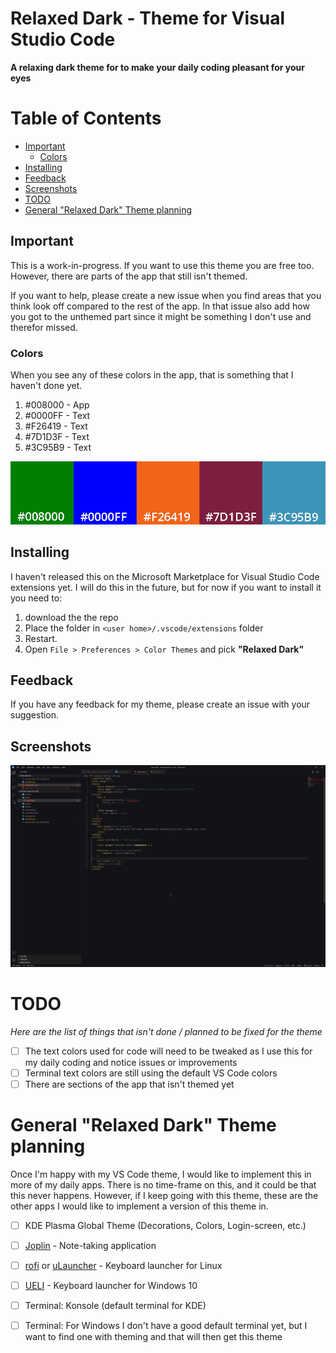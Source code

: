 # Relaxed Dark - Theme for Visual Studio Code
**A relaxing dark theme for to make your daily coding pleasant for your eyes**

# Table of Contents
- [Important](#important)
    * [Colors](#colors)
- [Installing](#installing)
- [Feedback](#feedback)
- [Screenshots](#screenshots)
- [TODO](#todo)
- [General "Relaxed Dark" Theme planning](#general-relaxed-dark-theme-planning)

## Important
This is a work-in-progress. If you want to use this theme you are free too. However, there are parts of the app that still isn't themed.

If you want to help, please create a new issue when you find areas that you think look off compared to the rest of the app. In that issue also add how you got to the unthemed part since it might be something I don't use and therefor missed. 

### Colors
When you see any of these colors in the app, that is something that I haven't done yet.

1. #008000 - App
2. #0000FF - Text
3. #F26419 - Text
4. #7D1D3F - Text
5. #3C95B9 - Text

![Colors](/images/not-themed.png)

## Installing
I haven't released this on the Microsoft Marketplace for Visual Studio Code extensions yet. I will do this in the future, but for now if you want to install it you need to: 
1. download the the repo 
2. Place the folder in `<user home>/.vscode/extensions` folder
3. Restart.
4. Open `File > Preferences > Color Themes` and pick **"Relaxed Dark"**

## Feedback
If you have any feedback for my theme, please create an issue with your suggestion. 

## Screenshots
![Example screenshot](/images/relaxed-dark-html.png)

# TODO
_Here are the list of things that isn't done / planned to be fixed for the theme_   

- [ ] The text colors used for code will need to be tweaked as I use this for my daily coding and notice issues or improvements
- [ ] Terminal text colors are still using the default VS Code colors
- [ ] There are sections of the app that isn't themed yet

# General "Relaxed Dark" Theme planning
Once I'm happy with my VS Code theme, I would like to implement this in more of my daily apps. There is no time-frame on this, and it could be that this never happens. However, if I keep going with this theme, these are the other apps I would like to implement a version of this theme in.   

- [ ] KDE Plasma Global Theme (Decorations, Colors, Login-screen, etc.)
- [ ] [Joplin](https://github.com/laurent22/joplin) - Note-taking application
- [ ] [rofi](https://github.com/davatorium/rofi) or [uLauncher](https://github.com/Ulauncher/Ulauncher) - Keyboard launcher for Linux
- [ ] [UELI](https://github.com/oliverschwendener/ueli) - Keyboard launcher for Windows 10
- [ ] Terminal: Konsole (default terminal for KDE)
- [ ] Terminal: For Windows I don't have a good default terminal yet, but I want to find one with theming and that will then get this theme




